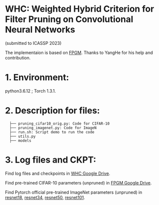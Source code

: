 # WHC: Weighted Hybrid Criterion for Filter Pruning on Convolutional Neural Networks
(submitted to ICASSP 2023)

The implementaion is based on [FPGM](https://github.com/he-y/filter-pruning-geometric-median). Thanks to YangHe for his help and contribution. 




# 1. Environment:
python3.6.12 ; Torch 1.3.1.

# 2. Description for files:

```
  ├── pruning_cifar10_orig.py: Code for CIFAR-10
  ├── pruning_imagenet.py: Code for ImageN
  ├── run.sh: Script demo to run the code
  ├── utils.py 
  ├── models
```


# 3. Log files and CKPT:
Find log files and checkpoints in 
[WHC Google Drive](https://drive.google.com/drive/folders/1HRo16Ddfic8OQ1WGb_Dc2o6pJ6zywXpv?usp=sharing).

Find pre-trained CIFAR-10 parameters (unpruned) in [FPGM Google Drive](https://drive.google.com/drive/u/0/folders/1gbTTykmn6gk4IEug3jwDKFA5gDaNjowu). 

Find Pytorch official pre-trained ImageNet parameters (unpruned) in 
 [resnet18](https://download.pytorch.org/models/resnet18-5c106cde.pth),
 [resnet34](https://download.pytorch.org/models/resnet34-333f7ec4.pth),
 [resnet50](https://download.pytorch.org/models/resnet50-19c8e357.pth),
 [resnet101](https://download.pytorch.org/models/resnet101-5d3b4d8f.pth).

